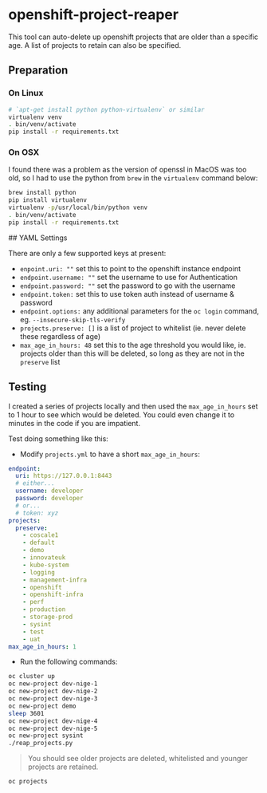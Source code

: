# openshift-project-reaper

This tool can auto-delete up openshift projects that are older than a specific age.  A list of projects to retain can also be specified.


## Preparation


### On Linux

```bash
# `apt-get install python python-virtualenv` or similar
virtualenv venv
. bin/venv/activate
pip install -r requirements.txt
```


### On OSX

I found there was a problem as the version of openssl in MacOS was too old, so I had to use the python from `brew` in the `virtualenv` command below:

```bash
brew install python
pip install virtualenv
virtualenv -p/usr/local/bin/python venv
. bin/venv/activate
pip install -r requirements.txt
```


## YAML Settings

There are only a few supported keys at present:

  - `enpoint.uri: ""` set this to point to the openshift instance endpoint
  - `endpoint.username: ""` set the username to use for Authentication
  - `endpoint.password: ""` set the password to go with the username
  - `endpoint.token:` set this to use token auth instead of username & password
  - `endpoint.options:` any additional parameters for the `oc login` command, eg. `--insecure-skip-tls-verify`
  - `projects.preserve: []` is a list of project to whitelist (ie. never delete these regardless of age)
  - `max_age_in_hours: 48` set this to the age threshold you would like, ie. projects older than this will be deleted, so long as they are not in the `preserve` list


## Testing

I created a series of projects locally and then used the `max_age_in_hours` set to 1 hour to see which would be deleted.  You could even change it to minutes in the code if you are impatient.

Test doing something like this:

- Modify `projects.yml` to have a short `max_age_in_hours`:

```yaml
endpoint:
  uri: https://127.0.0.1:8443
  # either...
  username: developer
  password: developer
  # or...
  # token: xyz
projects:
  preserve:
    - coscale1
    - default
    - demo
    - innovateuk
    - kube-system
    - logging
    - management-infra
    - openshift
    - openshift-infra
    - perf
    - production
    - storage-prod
    - sysint
    - test
    - uat
max_age_in_hours: 1
```

- Run the following commands:

```bash
oc cluster up
oc new-project dev-nige-1
oc new-project dev-nige-2
oc new-project dev-nige-3
oc new-project demo
sleep 3601
oc new-project dev-nige-4
oc new-project dev-nige-5
oc new-project sysint
./reap_projects.py
```

> You should see older projects are deleted, whitelisted and younger projects are retained.

```bash
oc projects
```
